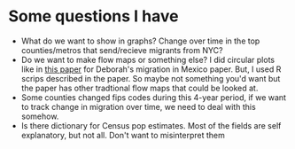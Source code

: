 # Some questions I have

* What do we want to show in graphs? Change over time in the top counties/metros that send/recieve migrants from NYC?
* Do we want to make flow maps or something else? 
  I did circular plots like in [this paper](http://www.global-migration.info/VID%20WP%20Visualising%20Migration%20Flow%20Data%20with%20Circular%20Plots.pdf) for Deborah's migration in Mexico paper. 
  But, I used R scrips described in the paper. So maybe not something you'd want but the paper has other tradtional flow
  maps that could be looked at.
* Some counties changed fips codes during this 4-year period, 
  if we want to track change in migration over time, we need to deal with this somehow.
* Is there dictionary for Census pop estimates. Most of the fields are self explanatory, but not all. Don't want to      misinterpret them
  
